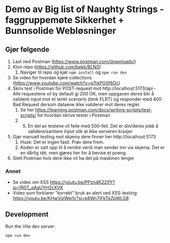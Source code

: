 # Demo av Big list of Naughty Strings - faggruppemøte Sikkerhet + Bunnsolide Webløsninger

## Gjør følgende
1. Last ned Postman (https://www.postman.com/downloads/)
2. Klon repo (https://github.com/bekk/BLNS)
   1. Naviger til repo og kjør `npm install` og `npm run dev`
3. Se video for hvordan kjøre collections (https://www.youtube.com/watch?v=q7rkPG0f6Gc)
4. Skriv test i Postman for POST-request mot http://localhost:5173/api - Alle requestene vil by default gi 200 OK, men oppgaven deres blir å validere input mot et tenkt scenario (tenk FLRT) og responder med 400 Bad Request dersom dataene ikke validerer mot deres regler.
   1. Se her https://learning.postman.com/docs/writing-scripts/test-scripts/ for hvordan skrive tester i Postman
   2. 5. En del av testene vil feile med 500-feil. Det er din/deres jobb å validere/sanitere input slik at ikke serveren krasjer
5. Gjør manuell testing mot skjema dere finner her http://localhost:5173
	1. Husk: Det er ingen fasit. Prøv dere frem.
	2. Koden er satt opp til å rendre verdi man sender inn via skjema. Det er en dårlig idé, men gjøres her for å bevise et poeng.
6. Slett Postman hvis dere ikke vil ha det på maskinen lenger

### Annet

* Se video om XSS https://youtu.be/PPzn4K2ZjfY?si=fR0T_qAaUYH2cXVK
* Video som forklarer "korrekt" bruk av alert ved XSS-testing: https://youtu.be/KHwVjzWei1c?si=k6Wn7jFkTkZpWLG8

## Development

Run the Vite dev server:

```shellscript
npm run dev
```